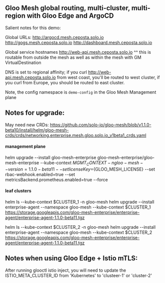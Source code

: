 ## Gloo Mesh global routing, multi-cluster, multi-region with Gloo Edge and ArgoCD

Salient notes for this demo:

Global URLs:
http://argocd.mesh.ceposta.solo.io
http://gogs.mesh.ceposta.solo.io
http://dashboard.mesh.ceposta.solo.io

Global service hostnames
http://web-api.mesh.ceposta.solo.io
^^ this is routable from outside the mesh as well as within the mesh with GM VirtualDestination

DNS is set to regional affinity; if you curl http://web-api.mesh.ceposta.solo.io from west coast, you'll be routed to west cluster, if you curl from Europe, you should be routed to east cluster.

Note, the config namespace is `demo-config` in the Gloo Mesh Management plane


## Notes for upgrade:

May need new CRDs:
https://github.com/solo-io/gloo-mesh/blob/v1.1.0-beta10/install/helm/gloo-mesh-crds/crds/networking.enterprise.mesh.gloo.solo.io_v1beta1_crds.yaml

#### management plane
helm upgrade --install gloo-mesh-enterprise gloo-mesh-enterprise/gloo-mesh-enterprise --kube-context $MGMT_CONTEXT -n gloo-mesh --version=1.1.0-beta11 --set licenseKey=${GLOO_MESH_LICENSE} --set rbac-webhook.enabled=true --set metricsBackend.prometheus.enabled=true --force

#### leaf clusters
helm ls --kube-context $CLUSTER_1 -n gloo-mesh
helm upgrade --install enterprise-agent --namespace gloo-mesh --kube-context $CLUSTER_1 https://storage.googleapis.com/gloo-mesh-enterprise/enterprise-agent/enterprise-agent-1.1.0-beta11.tgz 


helm ls --kube-context $CLUSTER_2 -n gloo-mesh
helm upgrade --install enterprise-agent --namespace gloo-mesh --kube-context $CLUSTER_2 https://storage.googleapis.com/gloo-mesh-enterprise/enterprise-agent/enterprise-agent-1.1.0-beta11.tgz 

## Notes when using Gloo Edge + Istio mTLS:
After running glooctl istio inject, you will need to update the ISTIO_META_CLUSTER_ID from 'Kubernetes' to 'clusteer-1' or 'cluster-2'

